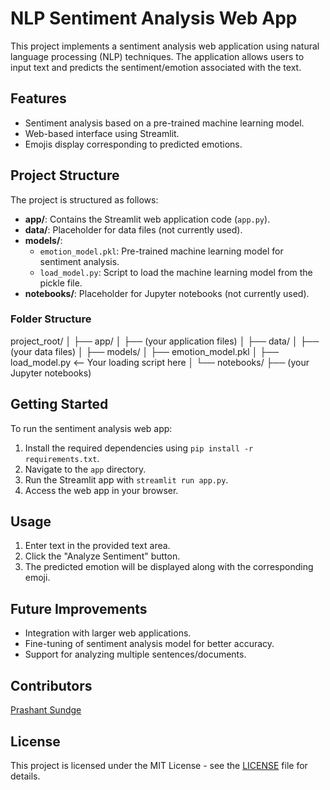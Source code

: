 
# NLP Sentiment Analysis Web App

This project implements a sentiment analysis web application using natural language processing (NLP) techniques. The application allows users to input text and predicts the sentiment/emotion associated with the text.

## Features

- Sentiment analysis based on a pre-trained machine learning model.
- Web-based interface using Streamlit.
- Emojis display corresponding to predicted emotions.

## Project Structure

The project is structured as follows:

- **app/**: Contains the Streamlit web application code (`app.py`).
- **data/**: Placeholder for data files (not currently used).
- **models/**:
  - `emotion_model.pkl`: Pre-trained machine learning model for sentiment analysis.
  - `load_model.py`: Script to load the machine learning model from the pickle file.
- **notebooks/**: Placeholder for Jupyter notebooks (not currently used).

### Folder Structure

project_root/
│
├── app/
│   ├── (your application files)
│
├── data/
│   ├── (your data files)
│
├── models/
│   ├── emotion_model.pkl
│   ├── load_model.py   <-- Your loading script here
│
└── notebooks/
    ├── (your Jupyter notebooks)




## Getting Started

To run the sentiment analysis web app:

1. Install the required dependencies using `pip install -r requirements.txt`.
2. Navigate to the `app` directory.
3. Run the Streamlit app with `streamlit run app.py`.
4. Access the web app in your browser.

## Usage

1. Enter text in the provided text area.
2. Click the "Analyze Sentiment" button.
3. The predicted emotion will be displayed along with the corresponding emoji.

## Future Improvements

- Integration with larger web applications.
- Fine-tuning of sentiment analysis model for better accuracy.
- Support for analyzing multiple sentences/documents.

## Contributors
[Prashant Sundge](https://github.com/prashantsundge)

## License

This project is licensed under the MIT License - see the [LICENSE](LICENSE) file for details.

